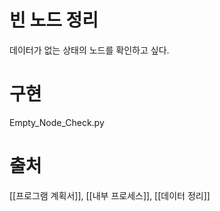 # 빈 노드 정리
데이터가 없는 상태의 노드를 확인하고 싶다.
# 구현
Empty_Node_Check.py
# 출처
[[프로그램 계획서]], [[내부 프로세스]], [[데이터 정리]]
